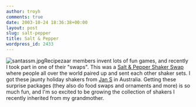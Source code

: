 ```yaml
---
author: troyh
comments: true
date: 2003-10-24 18:36:38+00:00
layout: post
slug: salt-pepper
title: Salt & Pepper
wordpress_id: 2433
---
```


![santassm.jpg](http://www.troyandgay.com/archives/santassm.jpg)Recipezaar members invent lots of fun games, and recently I took part in one of their "swaps".  This was a [Salt & Pepper Shaker Swap](http://www.recipezaar.com/bb/viewtopic.zsp?t=44931) where people all over the world paired up and sent each other shaker sets.  I got these jaunty holiday shakers from [Jan S](http://www.recipezaar.com/browse/getchef.zsp?id=29196) in Australia.  Getting these surprise packages (they also do food swaps and ornaments and more) is so much fun, and I'm so excited to be growing the collection of shakers I recently inherited from my grandmother.
